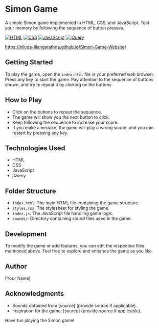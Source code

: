 

# Simon Game

A simple Simon game implemented in HTML, CSS, and JavaScript. Test your memory by following the sequence of button presses.

[![HTML](https://img.shields.io/badge/HTML-5-blue?style=flat&logo=html5&logoColor=white)](https://developer.mozilla.org/en-US/docs/Web/HTML)
[![CSS](https://img.shields.io/badge/CSS-3-blue?style=flat&logo=css3&logoColor=white)](https://developer.mozilla.org/en-US/docs/Web/CSS)
[![JavaScript](https://img.shields.io/badge/JavaScript-ES6-yellow?style=flat&logo=javascript&logoColor=white)](https://developer.mozilla.org/en-US/docs/Web/JavaScript)
[![jQuery](https://img.shields.io/badge/jQuery-3.6.3-blue?style=flat&logo=jquery&logoColor=white)](https://jquery.com/)

https://nilupa-illangarathna.github.io/Simon-Game-Website/



## Getting Started

To play the game, open the `index.html` file in your preferred web browser. Press any key to start the game. Pay attention to the sequence of buttons shown, and try to repeat it by clicking on the buttons.

## How to Play

- Click on the buttons to repeat the sequence.
- The game will show you the next button to click.
- Keep following the sequence to increase your score.
- If you make a mistake, the game will play a wrong sound, and you can restart by pressing any key.

## Technologies Used

- HTML
- CSS
- JavaScript
- jQuery

## Folder Structure

- `index.html`: The main HTML file containing the game structure.
- `styles.css`: The stylesheet for styling the game.
- `index.js`: The JavaScript file handling game logic.
- `sounds/`: Directory containing sound files used in the game.

## Development

To modify the game or add features, you can edit the respective files mentioned above. Feel free to explore and enhance the game as you like.

## Author

[Your Name]

## Acknowledgments

- Sounds obtained from [source] (provide source if applicable).
- Inspiration for the game: [source] (provide source if applicable).

Have fun playing the Simon game!
